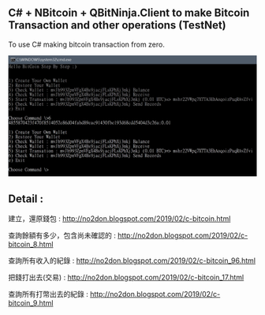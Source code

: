 ## C# + NBitcoin + QBitNinja.Client to make Bitcoin Transaction and other operations (TestNet)


To use C# making  bitcoin transaction from zero.

![alt 預覽](https://github.com/donma/C-SharpNBitcoinStepByStep/blob/master/blog-image-034.jpg?raw=true)


## Detail : 

建立，還原錢包 : http://no2don.blogspot.com/2019/02/c-bitcoin.html

查詢餘額有多少，包含尚未確認的 : http://no2don.blogspot.com/2019/02/c-bitcoin_8.html

查詢所有收入的紀錄 : http://no2don.blogspot.com/2019/02/c-bitcoin_96.html

把錢打出去(交易) : http://no2don.blogspot.com/2019/02/c-bitcoin_17.html

查詢所有打幣出去的紀錄 : http://no2don.blogspot.com/2019/02/c-bitcoin_9.html


 
  
  
 
 


